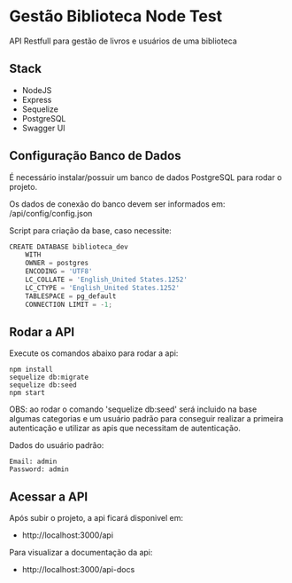 # Gestão Biblioteca Node Test

API Restfull para gestão de livros e usuários de uma biblioteca

## Stack

- NodeJS
- Express
- Sequelize
- PostgreSQL
- Swagger UI

## Configuração Banco de Dados

É necessário instalar/possuir um banco de dados PostgreSQL para rodar o projeto.

Os dados de conexão do banco devem ser informados em: /api/config/config.json

Script para criação da base, caso necessite:

`````javascript
CREATE DATABASE biblioteca_dev
    WITH 
    OWNER = postgres
    ENCODING = 'UTF8'
    LC_COLLATE = 'English_United States.1252'
    LC_CTYPE = 'English_United States.1252'
    TABLESPACE = pg_default
    CONNECTION LIMIT = -1;
`````

## Rodar a API

Execute os comandos abaixo para rodar a api:

    npm install
    sequelize db:migrate
    sequelize db:seed
    npm start

OBS: ao rodar o comando 'sequelize db:seed' será incluido na base algumas categorias e um usuário padrão para conseguir realizar a primeira autenticação e utilizar as apis que necessitam de autenticação.

Dados do usuário padrão:

    Email: admin
    Password: admin

## Acessar a API

Após subir o projeto, a api ficará disponivel em:
- http://localhost:3000/api

Para visualizar a documentação da api:
- http://localhost:3000/api-docs



